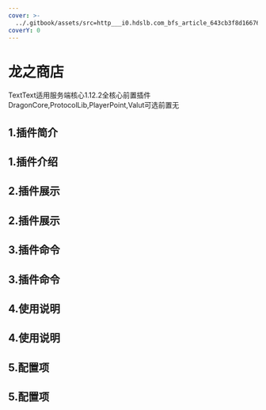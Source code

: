 ```yaml
---
cover: >-
  ../.gitbook/assets/src=http___i0.hdslb.com_bfs_article_643cb3f8d166763b7f2ea894adeffe7b93301acb.jpg&refer=http___i0.hdslb.jpg
coverY: 0
---
```


# 龙之商店

​TextText适用服务端核心1.12.2全核心前置插件DragonCore,ProtocolLib,PlayerPoint,Valut可选前置无

## 1.插件简介

## 1.插件介绍 <a href="#1.-cha-jian-jie-shao" id="1.-cha-jian-jie-shao"></a>

## 2.插件展示

## 2.插件展示 <a href="#2.-cha-jian-zhan-shi" id="2.-cha-jian-zhan-shi"></a>

## 3.插件命令

## 3.插件命令 <a href="#3.-cha-jian-ming-ling" id="3.-cha-jian-ming-ling"></a>

## 4.使用说明

## 4.使用说明 <a href="#4.-shi-yong-shuo-ming" id="4.-shi-yong-shuo-ming"></a>

## 5.配置项

## 5.配置项 <a href="#5.-pei-zhi-xiang" id="5.-pei-zhi-xiang"></a>
